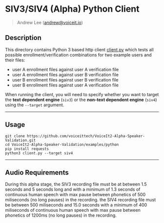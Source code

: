 # SIV3/SIV4 (Alpha) Python Client
> Andrew Lee ([andrew@voiceit.io](mailto:andrew@voiceit.io))

## Description

This directory contains Python 3 based http client [client.py](./client.py) which tests all possible enrollment/verification combinations for two example users and their files:

- user A enrollment files against user A verification file
- user A enrollment files against user B verification file
- user B enrollment files against user B verification file
- user B enrollment files against user A verification file

When running the client, you will need to specify whether you want to target the **text dependent engine** (`siv3`) or the **non-text dependent engine** (`siv4`) using the `--target` argument.

---

## Usage

```
git clone https://github.com/voiceittech/VoiceIt2-Alpha-Speaker-Validation.git
cd VoiceIt2-Alpha-Speaker-Validation/examples/python
pip install requests
python3 client.py --target siv4
```

---

## Audio Requirements

During this alpha stage, the SIV3 recording file must be at between 1.5 seconds and 5 seconds long and with a minimum of 1.3 seconds of continuous human speech with max pause between phonetics of 500 miliseconds (no long pauses) in the recording. the SIV4 recording file must be between 500 miliseconds and 15.0 seconds with a minimum of 400 miliseconds of continuous human speech with max pause between phonetics of 1200ms (no long pauses) in the recording.
